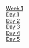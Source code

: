 [Week 1](https://github.com/greenfox-academy/DeveloperADJ/tree/master/week-01)<br />
[Day 1](#)<br />
[Day 2](https://github.com/greenfox-academy/DeveloperADJ/tree/master/week-01/day-2/Website)<br />
[Day 3](https://github.com/greenfox-academy/DeveloperADJ/tree/master/week-01/day-3)<br />
[Day 4](#)<br />
[Day 5](#)<br />
